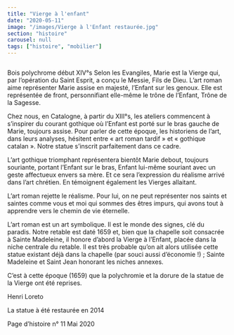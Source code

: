 ```yaml
---
title: "Vierge à l'enfant"
date: "2020-05-11"
image: "/images/Vierge à l'Enfant restaurée.jpg"
section: "histoire"
carousel: null
tags: ["histoire", "mobilier"]
---
```


<img
alt
class="article-img-center"
src="/images/mobilier/Visage_vierge_avt_restauration.JPG"
/>

Bois polychrome début XIV°s
Selon les Evangiles, Marie est la Vierge qui, par l’opération du Saint Esprit, a conçu le Messie, Fils de Dieu.
L’art roman aime représenter Marie assise en majesté, l’Enfant sur les genoux. Elle est représentée de front, personnifiant elle-même le trône de l’Enfant, Trône de la Sagesse.

Chez nous, en Catalogne, à partir du XIII°s, les ateliers commencent à s’inspirer du courant gothique où l’Enfant est porté sur le bras gauche de Marie, toujours assise. Pour parler de cette époque, les historiens de l’art, dans leurs analyses, hésitent entre « art roman tardif » et « gothique catalan ». Notre statue s’inscrit parfaitement dans ce cadre.

L’art gothique triomphant représentera bientôt Marie debout, toujours souriante, portant l’Enfant sur le bras, Enfant lui-même souriant avec un geste affectueux envers sa mère. Et ce sera l’expression du réalisme arrivé dans l’art chrétien. En témoignent également les Vierges allaitant.

L’art roman rejette le réalisme. Pour lui, on ne peut représenter nos saints et saintes comme vous et moi qui sommes des êtres impurs, qui avons tout à apprendre vers le chemin de vie éternelle.

L’art roman est un art symbolique. Il est le monde des signes, clé du paradis.
Notre retable est daté 1659 et, bien que la chapelle soit consacrée à Sainte Madeleine, il honore d’abord la Vierge à l’Enfant, placée dans la niche centrale du retable. Il est très probable qu’on ait alors utilisée cette statue existant déjà dans la chapelle (par souci aussi d’économie !) ; Sainte Madeleine et Saint Jean honorant les niches annexes.

C’est à cette époque (1659) que la polychromie et la dorure de la statue de la Vierge ont été reprises.

Henri Loreto

La statue à été restaurée en 2014

Page d’histoire n° 11
Mai 2020
